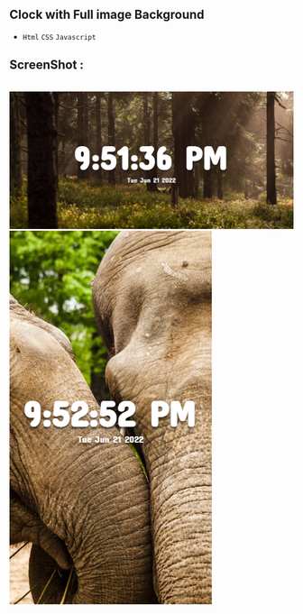 ## Clock with Full image Background 

- `Html` `CSS` `Javascript`

## ScreenShot : 
<br/>

<img src="screenshot-pc.png">

</br>

<img src="screenshot-mobile.png">
